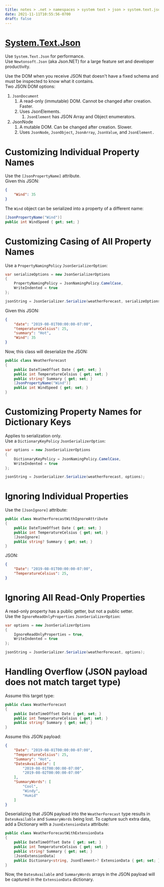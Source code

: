```yaml
---
title: notes > .net > namespaces > system text > json > system.text.json
date: 2021-11-11T10:55:56-0700
draft: false
---
```

# [System.Text.Json](https://docs.microsoft.com/en-us/dotnet/api/system.text.json?view=net-6.0)
Use `System.Text.Json` for performance.  
Use `Newtonsoft.Json` (aka Json.NET) for a large feature set and developer productivity.  

Use the DOM when you receive JSON that doesn't have a fixed schema and must be inspected to know what it contains.  
Two JSON DOM options:  
1.  `JsonDocument`
    1.  A read-only (immutable) DOM. Cannot be changed after creation. Faster.
    2.  Uses JsonElements.
        1.  `JsonElement` has JSON Array and Object enumerators.
2.  JsonNode
    1.  A mutable DOM. Can be changed after creation. Slower.
    2.  Uses `JsonNode`, `JsonObject`, `JsonArray`, `JsonValue`, and `JsonElement.`

# Customizing Individual Property Names
Use the `[JsonPropertyName]` attribute.  
Given this JSON:
```json
{
    "Wind": 35
}
```

The `Wind` object can be serialized into a property of a different name:
```cs
[JsonPropertyName("Wind")]
public int WindSpeed { get; set; }
```

# Customizing Casing of All Property Names
Use a `PropertyNamingPolicy` `JsonSerializerOption`:
```cs
var serializeOptions = new JsonSerializerOptions
{
    PropertyNamingPolicy = JsonNamingPolicy.CamelCase,
    WriteIndented = true
};

jsonString = JsonSerializer.Serialize(weatherForecast, serializeOptions);
```
Given this JSON:
```json
{
    "date": "2019-08-01T00:00:00-07:00",
    "temperatureCelsius": 25,
    "summary": "Hot",
    "Wind": 35
}
```

Now, this class will deserialize the JSON:
```cs
public class WeatherForecast
{
    public DateTimeOffset Date { get; set; }
    public int TemperatureCelsius { get; set; }
    public string? Summary { get; set; }
    [JsonPropertyName("Wind")]
    public int WindSpeed { get; set; }
}
```

# Customizing Property Names for Dictionary Keys
Applies to serialization only.  
Use a `DictionaryKeyPolicy` `JsonSerializerOption`:
```cs
var options = new JsonSerializerOptions
{
    DictionaryKeyPolicy = JsonNamingPolicy.CamelCase,
    WriteIndented = true
};

jsonString = JsonSerializer.Serialize(weatherForecast, options);
```

# Ignoring Individual Properties
Use the `[JsonIgnore]` attribute:
```cs
public class WeatherForecastWithIgnoreAttribute
{
    public DateTimeOffset Date { get; set; }
    public int TemperatureCelsius { get; set; }
    [JsonIgnore]
    public string? Summary { get; set; }
}
```
JSON:
```json
{
    "Date": "2019-08-01T00:00:00-07:00",
    "TemperatureCelsius": 25,
}
```

# Ignoring All Read-Only Properties
A read-only property has a public getter, but not a public setter.  
Use the `IgnoreReadOnlyProperties` `JsonSerializerOption`:  
```cs
var options = new JsonSerializerOptions
{
    IgnoreReadOnlyProperties = true,
    WriteIndented = true
};

jsonString = JsonSerializer.Serialize(weatherForecast, options);
```

# Handling Overflow (JSON payload does not match target type)
Assume this target type:
```cs
public class WeatherForecast
{
    public DateTimeOffset Date { get; set; }
    public int TemperatureCelsius { get; set; }
    public string? Summary { get; set; }
}
```

Assume this JSON payload:
```json
{
    "Date": "2019-08-01T00:00:00-07:00",
    "TemperatureCelsius": 25,
    "Summary": "Hot",
    "DatesAvailable": [
        "2019-08-01T00:00:00-07:00",
        "2019-08-02T00:00:00-07:00"
    ],
    "SummaryWords": [
        "Cool",
        "Windy",
        "Humid"
    ]
}
```

Deserializing that JSON payload into the `WeatherForecast` type results in `DatesAvailable` and `SummaryWords` being lost. To capture such extra data, add a Dictionary with a `JsonExtensionData` attribute:
```cs
public class WeatherForecastWithExtensionData
{
    public DateTimeOffset Date { get; set; }
    public int TemperatureCelsius { get; set; }
    public string? Summary { get; set; }
    [JsonExtensionData]
    public Dictionary<string, JsonElement>? ExtensionData { get; set; }
}
```

Now, the `DatesAvailable` and `SummaryWords` arrays in the JSON payload will be captured in the `ExtensionData` dictionary.

